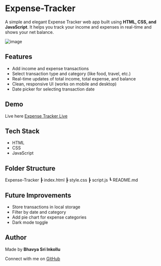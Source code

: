# Expense-Tracker

A simple and elegant Expense Tracker web app built using **HTML, CSS, and JavaScript**. It helps you track your income and expenses in real-time and shows your net balance.

![image](https://github.com/user-attachments/assets/2c8d903b-7721-4674-9002-1c2994edb43e)

## Features

- Add income and expense transactions
- Select transaction type and category (like food, travel, etc.)
- Real-time updates of total income, total expense, and balance
- Clean, responsive UI (works on mobile and desktop)
- Date picker for selecting transaction date

## Demo

Live here [Expense Tracker Live](https://bhavya-sri-26.github.io/Expense-Tracker)

## Tech Stack

- HTML
- CSS
- JavaScript

## Folder Structure
Expense-Tracker ┣  index.html ┣ style.css ┣ script.js ┗ README.md


## Future Improvements

- Store transactions in local storage
- Filter by date and category
- Add pie chart for expense categories
- Dark mode toggle

## Author

Made by **Bhavya Sri Inkollu**

Connect with me on [GitHub](https://github.com/bhavya-sri-26)


